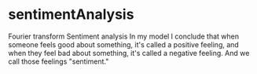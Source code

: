 # sentimentAnalysis
Fourier transform Sentiment analysis
In my model I conclude that when someone feels good about something, it's called a positive feeling, and when they feel bad about something, it's called a negative feeling. And we call those feelings "sentiment."
